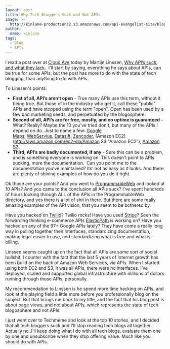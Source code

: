 ```yaml
---
layout: post
title: Why Tech Bloggers Suck and Not APIs
image: >-
  http://kinlane-productions2.s3.amazonaws.com/api-evangelist-site/blog/tag-cloud-api.png
author:
  name: kinlane
tags:
  - Blog
  - APIs
---
```

I read a post over at [Cloud Ave](http://www.cloudave.com/ "Cloud Ave") today by Martijn Linssen, [Why API’s suck, and what they lack](http://www.cloudave.com/18470/why-apis-suck-and-what-they-lack/ "Why API’s suck, and what they lack").  I'll start by saying, everything he says about APIs, can be true for some APIs, but the post has more to do with the state of tech blogging, than anything to do with APIs.

To Linssen's points:

*   **First of all, API’s aren’t open** - True many APIs use this term, without it being true. But those of in the industry who get it, call these "public" APIs and have stopped using the term "open". Open has been used by a few bad marketing seeds, and perpetuated by the blogosphere.
*   **Second of all, API’s are for free, mostly, and no uptime is guaranteed -** What? Really? Maybe the 10 you've tried don't, but many of the APIs I depend on do. Just to name a few: [Google Maps](http://www.google.com/enterprise/earthmaps/maps_sla.html "Google Maps"), [WebServius](http://www.webservius.com/corp/sla.html "WebServius"), [Datasift](http://datasift.com/terms/sla "Datasift"), [Zencoder](http://zencoder.com/sla/ "http://zencoder.com/sla/"), [Amazon EC2](http://aws.amazon.com/ec2-sla/Amazon S3 "Amazon EC2"), [Amazon S3](http://aws.amazon.com/s3-sla/ "Amazon S3").
*   **Third, API’s are badly documented, if any** \- Sure this can be a problem, and is something everyone is working on. This doesn't point to APIs sucking, more the documentation.  Can you point me to the documentation you’ve maintained? Its’ not as easy as it looks. And there are plenty of shining examples of how do you do it right.

Ok those are your points? And you went to [ProgrammableWeb](http://www.programmableweb.com "ProgrammableWeb") and looked at 10 APIs? And you came to the conclusion all APIs suck? I've spent hundreds of hours looking through ALL of the APIs in the ProgrammableWeb directory, and yes there is a lot of shit in there. But there are some really amazing examples of the API vision, that you seem to be bothered by. 

Have you hacked on [Twilio](http://www.twilio.com/ "Twilio")? Twilio rocks! Have you used [Stripe](https://stripe.com/ "Stripe")? Seen the forwarding thinking e-commerce APIs [ElasticPath](http://www.elasticpath.com/ "ElasticPath") is working on? Have you hacked on any of the 97+ Google APIs lately? They have come a really long way in pulling together their interfaces, standardizing documentation, making legal easier to use, and standardizing what is free and what is billing.

Linssen seems caught up on the fact that all APIs are some sort of social bullshit. I counter with the fact that the last 5 years of Internet growth has been build on the back of Amazon Web Services, via APIs. When I started using both EC2 and S3, it was all APIs, there were no interfaces. I’ve deployed, scaled and supported global infrastructure with millions of dollars running through those APIs, personally.

My recommendation to Linssen is he spend more time hacking on APIs, and look at the playing field a little more before you professionally blog on the subject. But that brings me back to my title, and the fact that his blog post is about page views, and not about APIs, which represents the state of tech blogosphere and not APIs.

I just went over to Techmeme and look at the top 10 stories, and I decided that all tech bloggers suck and I'll stop reading tech blogs all together. Actually no..I'll keep doing what I do with all tech blogs, evaluate them one by one and unsubscribe when they stop offering value. Much like you should do with APIs.